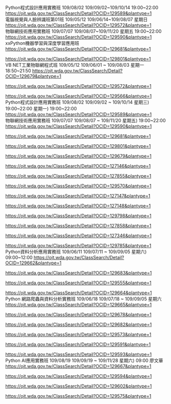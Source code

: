 
Python程式設計應用實務班 109/08/02 109/09/02~109/10/14 19:00~22:00
https://ojt.wda.gov.tw/ClassSearch/Detail?OCID=129589&plantype=1  
電腦視覺與人臉辨識班第01班 109/05/12 109/06/14~109/08/07 星期日
https://ojt.wda.gov.tw/ClassSearch/Detail?OCID=129572&plantype=1  
物聯網技術應用實務班 109/07/07 109/08/07~109/11/20 星期五	19:00~22:00
https://ojt.wda.gov.tw/ClassSearch/Detail?OCID=129590&plantype=1  
xxPython機器學習與深度學習應用班 
https://ojt.wda.gov.tw/ClassSearch/Detail?OCID=129681&plantype=1  

https://ojt.wda.gov.tw/ClassSearch/Detail?OCID=129801&plantype=1  
VB NET工業物聯網程式班 109/05/12 109/06/01 ~ 109/08/03 星期一	18:50~21:50
https://ojt.wda.gov.tw/ClassSearch/Detail?OCID=129679&plantype=1  

https://ojt.wda.gov.tw/ClassSearch/Detail?OCID=129572&plantype=1  

https://ojt.wda.gov.tw/ClassSearch/Detail?OCID=129566&plantype=1  
Python程式設計應用實務班 109/08/02 109/09/02 ~ 109/10/14 星期三)	19:00~22:00 星期一)	19:00~22:00
https://ojt.wda.gov.tw/ClassSearch/Detail?OCID=129589&plantype=1  
物聯網技術應用實務班 109/07/07 109/08/07 ~ 109/11/20 星期五)	19:00~22:00
https://ojt.wda.gov.tw/ClassSearch/Detail?OCID=129590&plantype=1  

https://ojt.wda.gov.tw/ClassSearch/Detail?OCID=129681&plantype=1  

https://ojt.wda.gov.tw/ClassSearch/Detail?OCID=129801&plantype=1  

https://ojt.wda.gov.tw/ClassSearch/Detail?OCID=129679&plantype=1  

https://ojt.wda.gov.tw/ClassSearch/Detail?OCID=127146&plantype=1  

https://ojt.wda.gov.tw/ClassSearch/Detail?OCID=127855&plantype=1  

https://ojt.wda.gov.tw/ClassSearch/Detail?OCID=129570&plantype=1  

https://ojt.wda.gov.tw/ClassSearch/Detail?OCID=127147&plantype=1  

https://ojt.wda.gov.tw/ClassSearch/Detail?OCID=127148&plantype=1  

https://ojt.wda.gov.tw/ClassSearch/Detail?OCID=129798&plantype=1  

https://ojt.wda.gov.tw/ClassSearch/Detail?OCID=127858&plantype=1  

https://ojt.wda.gov.tw/ClassSearch/Detail?OCID=127346&plantype=1  

https://ojt.wda.gov.tw/ClassSearch/Detail?OCID=129785&plantype=1  
Python資料分析應用實務班 109/06/11 109/07/11 ~ 109/09/05 星期六)	09:00~12:00
https://ojt.wda.gov.tw/ClassSearch/Detail?OCID=129662&plantype=1  

https://ojt.wda.gov.tw/ClassSearch/Detail?OCID=129683&plantype=1  

https://ojt.wda.gov.tw/ClassSearch/Detail?OCID=129555&plantype=1  

https://ojt.wda.gov.tw/ClassSearch/Detail?OCID=129664&plantype=1  
Python 網路爬蟲與資料分析實務班 109/06/18 109/07/18 ~ 109/09/05 星期六
https://ojt.wda.gov.tw/ClassSearch/Detail?OCID=129665&plantype=1  

https://ojt.wda.gov.tw/ClassSearch/Detail?OCID=129678&plantype=1  

https://ojt.wda.gov.tw/ClassSearch/Detail?OCID=129682&plantype=1  

https://ojt.wda.gov.tw/ClassSearch/Detail?OCID=129573&plantype=1  

https://ojt.wda.gov.tw/ClassSearch/Detail?OCID=129591&plantype=1  

https://ojt.wda.gov.tw/ClassSearch/Detail?OCID=129593&plantype=1  
Python AI應用實務班 109/08/19 109/09/19 ~ 109/11/28 星期六)	09:00 廖文華
https://ojt.wda.gov.tw/ClassSearch/Detail?OCID=129667&plantype=1  

https://ojt.wda.gov.tw/ClassSearch/Detail?OCID=129594&plantype=1  

https://ojt.wda.gov.tw/ClassSearch/Detail?OCID=129602&plantype=1  

https://ojt.wda.gov.tw/ClassSearch/Detail?OCID=129575&plantype=1  

